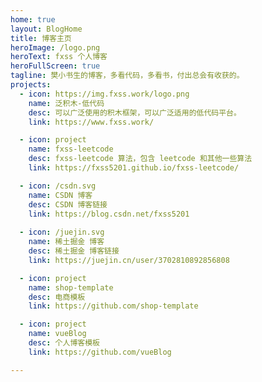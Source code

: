 ```yaml
---
home: true
layout: BlogHome
title: 博客主页
heroImage: /logo.png
heroText: fxss 个人博客
heroFullScreen: true
tagline: 樊小书生的博客，多看代码，多看书，付出总会有收获的。
projects:
  - icon: https://img.fxss.work/logo.png
    name: 泛积木-低代码
    desc: 可以广泛使用的积木框架，可以广泛适用的低代码平台。
    link: https://www.fxss.work/

  - icon: project
    name: fxss-leetcode
    desc: fxss-leetcode 算法，包含 leetcode 和其他一些算法
    link: https://fxss5201.github.io/fxss-leetcode/

  - icon: /csdn.svg
    name: CSDN 博客
    desc: CSDN 博客链接
    link: https://blog.csdn.net/fxss5201
    
  - icon: /juejin.svg
    name: 稀土掘金 博客
    desc: 稀土掘金 博客链接
    link: https://juejin.cn/user/3702810892856808

  - icon: project
    name: shop-template
    desc: 电商模板
    link: https://github.com/shop-template

  - icon: project
    name: vueBlog
    desc: 个人博客模板
    link: https://github.com/vueBlog

---
```


